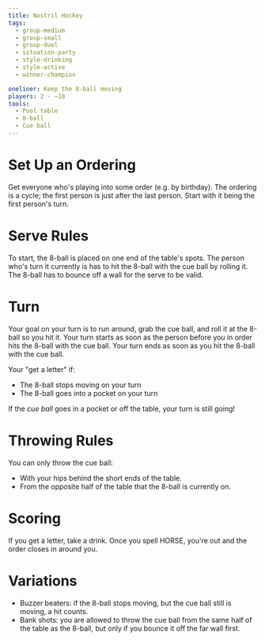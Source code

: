```yaml
---
title: Nostril Hockey
tags:
  - group-medium
  - group-small
  - group-duel
  - situation-party
  - style-drinking
  - style-active
  - winner-champion

oneliner: Keep the 8-ball moving
players: 2 - ~10
tools:
  - Pool table
  - 8-ball
  - Cue ball
---
```

# Set Up an Ordering
Get everyone who's playing into some order (e.g. by birthday). The ordering is a cycle; the first person is just after the last person. Start with it being the first person's turn.

# Serve Rules
To start, the 8-ball is placed on one end of the table's spots. The person who's turn it currently is has to hit the 8-ball with the cue ball by rolling it. The 8-ball has to bounce off a wall for the serve to be valid.

# Turn
Your goal on your turn is to run around, grab the cue ball, and roll it at the 8-ball so you hit it. Your turn starts as soon as the person before you in order hits the 8-ball with the cue ball. Your turn ends as soon as you hit the 8-ball with the cue ball.

Your "get a letter" if:

* The 8-ball stops moving on your turn
* The 8-ball goes into a pocket on your turn

If the _cue ball_ goes in a pocket or off the table, your turn is still going!

# Throwing Rules
You can only throw the cue ball:

* With your hips behind the short ends of the table.
* From the opposite half of the table that the 8-ball is currently on.

# Scoring
If you get a letter, take a drink. Once you spell HORSE, you're out and the order closes in around you.

# Variations
* Buzzer beaters: if the 8-ball stops moving, but the cue ball still is moving, a hit counts.
* Bank shots: you are allowed to throw the cue ball from the same half of the table as the 8-ball, but only if you bounce it off the far wall first.
